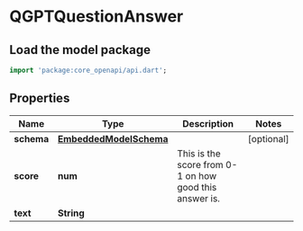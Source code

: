 # QGPTQuestionAnswer

## Load the model package
```dart
import 'package:core_openapi/api.dart';
```

## Properties
Name | Type | Description | Notes
------------ | ------------- | ------------- | -------------
**schema** | [**EmbeddedModelSchema**](EmbeddedModelSchema) |  | [optional] 
**score** | **num** | This is the score from 0-1 on how good this answer is. | 
**text** | **String** |  | 




